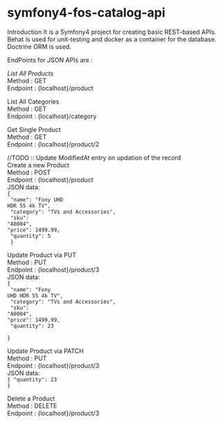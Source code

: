# symfony4-fos-catalog-api

Introduction
It is a Symfony4 project for creating basic REST-based APIs. Behat is used for unit-testing and docker as a container for the database. Doctrine ORM is used.

EndPoints for JSON APIs are :

<i>List All Products </i><br/>
Method : GET <br/>
Endpoint : {localhost}/product

List All Categories <br/>
Method : GET <br/>
Endpoint : {localhost}/category

Get Single Product<br/>
 Method : GET <br/>
 Endpoint : {localhost}/product/2

//TODO :: Update ModifiedAt entry on updation of the record<br/>
Create a new Product<br/>
Method : POST<br/>
Endpoint : {localhost}/product<br/>
JSON data:<br/>
<code>{<br/>
"name": "Fony UHD HDR 55 4k TV",<br/>
"category": "TVs and Accessories",<br/>
"sku": "A0004", <br/>"price": 1499.99,<br/>
"quantity": 5<br/>
}</code>

Update Product via PUT<br/>
Method : PUT<br/>
Endpoint : {localhost}/product/3<br/>
JSON data:<br/>
<code>{<br/>
"name": "Fony UHD HDR 55 4k TV",<br/>
"category": "TVs and Accessories",<br/>
"sku": "A0004", <br/>"price": 1499.99,<br/>
"quantity": 23<br/>
}</code><br/>

Update Product via PATCH<br/>
Method : PUT<br/>
Endpoint : {localhost}/product/3<br/>
JSON data:<br/>
<code>{
"quantity": 23
}</code>

Delete a Product<br/>
Method : DELETE<br/>
Endpoint : {localhost}/product/3<br/>
